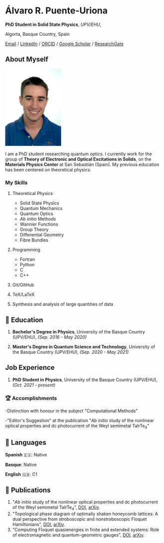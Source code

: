 # Álvaro R. Puente-Uriona

**PhD Student in Solid State Physics**, *UPV/EHU*,

Algorta, Basque Country, Spain

[Email](mailto:alvaro.ruiz@ehu.eus) / [LinkedIn](https://www.linkedin.com/in/%C3%A1lvaro-r-puente-uriona-463049268/) / [ORCID](https://orcid.org/0000-0003-1915-8804) / [Google Scholar](https://scholar.google.com/citations?user=J2orspIAAAAJ) / [ResearchGate](https://www.researchgate.net/profile/Alvaro-R-Puente-Uriona)

## About Myself

<img src="assets/profile.png"  width="180">

I am a PhD student researching quantum optics. I currently work for the group of **Theory of Electronic and Optical Excitations in Solids**, on the **Materials Physics Center** at San Sebastián (Spain). My previous education has been centered on theoretical physics.

### My Skills

1. Theoretical Physics
   - Solid State Physics
   - Quantum Mechanics
   - Quantum Optics
   - *Ab initio* Methods
   - Wannier Functions
   - Group Theory
   - Differential Geometry
   - Fibre Bundles

2. Programming
   - Fortran
   - Python
   - C
   - C++

3. Git/GitHub

4. TeX/LaTeX

5. Synthesis and analysis of large quantities of data

## 📖 Education

1. **Bachelor's Degree in Physics**, University of the Basque Country (UPV/EHU), _(Sep. 2016 - May 2020)_

2. **Master's Degree in Quantum Science and Technology**, University of the Basque Country (UPV/EHU), _(Sep. 2020 - May 2021)_

## Job Experience

1. **PhD Student in Physics**, University of the Basque Country (UPV/EHU), _(Oct. 2021 - present)_

### 🏆 Accomplishments

-Distinction with honour in the subject "Computational Methods"

-"Editor's Suggestion" at the publication "*Ab initio* study of the nonlinear optical properties and dc photocurrent of the Weyl semimetal TaIrTe<sub>4</sub>"

## 💬 Languages

**Spanish** 🇪🇸: Native

**Basque**󠁳: Native

**English** 🇬🇧: C1

## 📜 Publications

1. "*Ab initio* study of the nonlinear optical properties and dc photocurrent of the Weyl semimetal TaIrTe<sub>4</sub>", [DOI](https://doi.org/10.1103/PhysRevB.107.205204), [arXiv](https://arxiv.org/abs/2302.03090).
2. "Topological phase diagram of optimally shaken honeycomb lattices: A dual perspective from stroboscopic and nonstroboscopic Floquet Hamiltonians", [DOI](https://doi.org/10.1103/PhysRevResearch.6.023244), [arXiv](https://arxiv.org/abs/2402.12113).
3. "Computing Floquet quasienergies in finite and extended systems: Role of electromagnetic and quantum-geometric gauges", [DOI](https://doi.org/10.1103/PhysRevB.110.125203), [arXiv](https://arxiv.org/abs/2406.04091).
